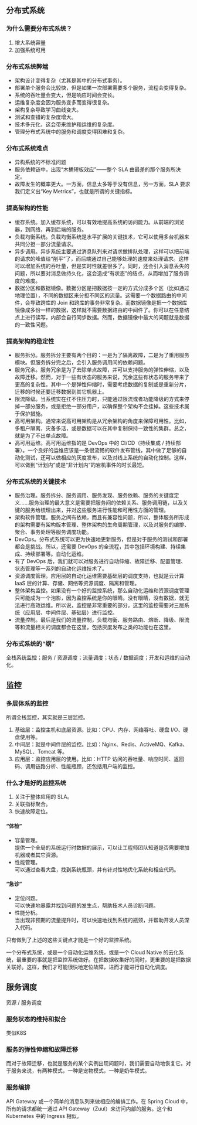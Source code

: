 ## 分布式系统
### 为什么需要分布式系统？
1. 增大系统容量
2. 加强系统可用

### 分布式系统弊端
- 架构设计变得复杂（尤其是其中的分布式事务）。
- 部署单个服务会比较快，但是如果一次部署需要多个服务，流程会变得复杂。
- 系统的吞吐量会变大，但是响应时间会变长。
- 运维复杂度会因为服务变多而变得很复杂。
- 架构复杂导致学习曲线变大。
- 测试和查错的复杂度增大。
- 技术多元化，这会带来维护和运维的复杂度。
- 管理分布式系统中的服务和调度变得困难和复杂。

### 分布式系统难点
- 异构系统的不标准问题 
- 服务依赖链中，出现“木桶短板效应”——整个 SLA 由最差的那个服务所决定。
- 故障发生的概率更大。一方面，信息太多等于没有信息，另一方面，SLA 要求我们定义出“Key Metrics”，也就是所谓的关键指标。

### 提高架构的性能
- 缓存系统。加入缓存系统，可以有效地提高系统的访问能力。从前端的浏览器，到网络，再到后端的服务。
- 负载均衡系统。负载均衡系统是水平扩展的关键技术，它可以使用多台机器来共同分担一部分流量请求。
- 异步调用。异步系统主要通过消息队列来对请求做排队处理，这样可以把前端的请求的峰值给“削平”了，而后端通过自己能够处理的速度来处理请求。这样可以增加系统的吞吐量，但是实时性就差很多了。同时，还会引入消息丢失的问题，所以要对消息做持久化，这会造成“有状态”的结点，从而增加了服务调度的难度。
- 数据分区和数据镜像。数据分区是把数据按一定的方式分成多个区（比如通过地理位置），不同的数据区来分担不同区的流量。这需要一个数据路由的中间件，会导致跨库的 Join 和跨库的事务非常复杂。而数据镜像是把一个数据库镜像成多份一样的数据，这样就不需要数据路由的中间件了。你可以在任意结点上进行读写，内部会自行同步数据。然而，数据镜像中最大的问题就是数据的一致性问题。

### 提高架构的稳定性
- 服务拆分。服务拆分主要有两个目的：一是为了隔离故障，二是为了重用服务模块。但服务拆分完之后，会引入服务调用间的依赖问题。
- 服务冗余。服务冗余是为了去除单点故障，并可以支持服务的弹性伸缩，以及故障迁移。然而，对于一些有状态的服务来说，冗余这些有状态的服务带来了更高的复杂性。其中一个是弹性伸缩时，需要考虑数据的复制或是重新分片，迁移的时候还要迁移数据到其它机器上。
- 限流降级。当系统实在扛不住压力时，只能通过限流或者功能降级的方式来停掉一部分服务，或是拒绝一部分用户，以确保整个架构不会挂掉。这些技术属于保护措施。
- 高可用架构。通常来说高可用架构是从冗余架构的角度来保障可用性。比如，多租户隔离，灾备多活，或是数据可以在其中复制保持一致性的集群。总之，就是为了不出单点故障。
- 高可用运维。高可用运维指的是 DevOps 中的 CI/CD（持续集成 / 持续部署）。一个良好的运维应该是一条很流畅的软件发布管线，其中做了足够的自动化测试，还可以做相应的灰度发布，以及对线上系统的自动化控制。这样，可以做到“计划内”或是“非计划内”的宕机事件的时长最短。

### 分布式系统的关键技术
- 服务治理。服务拆分、服务调用、服务发现、服务依赖、服务的关键度定义……服务治理的最大意义是需要把服务间的依赖关系、服务调用链，以及关键的服务给梳理出来，并对这些服务进行性能和可用性方面的管理。
- 架构软件管理。服务之间有依赖，而且有兼容性问题，所以，整体服务所形成的架构需要有架构版本管理、整体架构的生命周期管理，以及对服务的编排、聚合、事务处理等服务调度功能。
- DevOps。分布式系统可以更为快速地更新服务，但是对于服务的测试和部署都会是挑战。所以，还需要 DevOps 的全流程，其中包括环境构建、持续集成、持续部署等。自动化运维。
- 有了 DevOps 后，我们就可以对服务进行自动伸缩、故障迁移、配置管理、状态管理等一系列的自动化运维技术了。
- 资源调度管理。应用层的自动化运维需要基础层的调度支持，也就是云计算 IaaS 层的计算、存储、网络等资源调度、隔离和管理。
- 整体架构监控。如果没有一个好的监控系统，那么自动化运维和资源调度管理只可能成为一个泡影，因为监控系统是你的眼睛。没有眼睛，没有数据，就无法进行高效运维。所以说，监控是非常重要的部分。这里的监控需要对三层系统（应用层、中间件层、基础层）进行监控。
- 流量控制。最后是我们的流量控制，负载均衡、服务路由、熔断、降级、限流等和流量相关的调度都会在这里，包括灰度发布之类的功能也在这里。

### 分布式系统的“纲”
全栈系统监控；服务 / 资源调度；流量调度；状态 / 数据调度；开发和运维的自动化。

## 监控
### 多层体系的监控
所谓全栈监控，其实就是三层监控。
1. 基础层：监控主机和底层资源。比如：CPU、内存、网络吞吐、硬盘 I/O、硬盘使用等。
2. 中间层：就是中间件层的监控。比如：Nginx、Redis、ActiveMQ、Kafka、MySQL、Tomcat 等。
3. 应用层：监控应用层的使用。比如：HTTP 访问的吞吐量、响应时间、返回码、调用链路分析、性能瓶颈，还包括用户端的监控。

### 什么才是好的监控系统
1. 关注于整体应用的 SLA。
2. 关联指标聚合。
3. 快速故障定位。

#### “体检” 
- 容量管理。  
提供一个全局的系统运行时数据的展示，可以让工程师团队知道是否需要增加机器或者其它资源。
- 性能管理。   
可以通过查看大盘，找到系统瓶颈，并有针对性地优化系统和相应代码。

#### “急诊”
- 定位问题。   
可以快速地暴露并找到问题的发生点，帮助技术人员诊断问题。
- 性能分析。   
当出现非预期的流量提升时，可以快速地找到系统的瓶颈，并帮助开发人员深入代码。

只有做到了上述的这些关键点才能是一个好的监控系统。

一个分布式系统，或是一个自动化运维系统，或是一个 Cloud Native 的云化系统，最重要的事就是把监控系统做好。在把数据收集好的同时，更重要的是把数据关联好。这样，我们才可能很快地定位故障，进而才能进行自动化调度。

## 服务调度
资源 / 服务调度

### 服务状态的维持和拟合
类似K8S

### 服务的弹性伸缩和故障迁移
而对于故障迁移，也就是服务的某个实例出现问题时，我们需要自动地恢复它。对于服务来说，有两种模式，一种是宠物模式，一种是奶牛模式。


### 服务编排
API Gateway 或一个简单的消息队列来做相应的编排工作。在 Spring Cloud 中，所有的请求都统一通过 API Gateway（Zuul）来访问内部的服务。这个和 Kubernetes 中的 Ingress 相似。